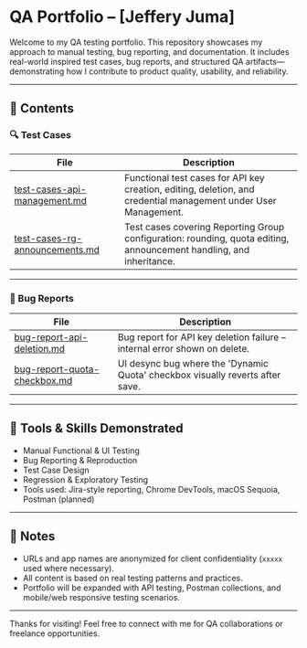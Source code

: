 # QA Portfolio – [Jeffery Juma]

Welcome to my QA testing portfolio. This repository showcases my approach to manual testing, bug reporting, and documentation. It includes real-world inspired test cases, bug reports, and structured QA artifacts—demonstrating how I contribute to product quality, usability, and reliability.

---

## 📂 Contents

### 🔍 Test Cases

| File | Description |
|------|-------------|
| [test-cases-api-management.md]([test-cases/test-cases-api-management.md](https://github.com/jeffery7jumman/QA---Portfolio/blob/main/test-cases-api-management.md)) | Functional test cases for API key creation, editing, deletion, and credential management under User Management. |
| [test-cases-rg-announcements.md]([test-cases/test-cases-rg-announcements.md](https://github.com/jeffery7jumman/QA---Portfolio/blob/main/test-cases-rg-announcements.md)) | Test cases covering Reporting Group configuration: rounding, quota editing, announcement handling, and inheritance. |

---

### 🐞 Bug Reports

| File | Description |
|------|-------------|
| [bug-report-api-deletion.md](https://github.com/jeffery7jumman/QA---Portfolio/blob/main/bug-report-api-deletion.md) | Bug report for API key deletion failure – internal error shown on delete. |
| [bug-report-quota-checkbox.md]([bug-reports/bug-report-quota-checkbox.md](https://github.com/jeffery7jumman/QA---Portfolio/blob/main/bug-report-quota-checkbox.md)) | UI desync bug where the 'Dynamic Quota' checkbox visually reverts after save. |

---

## 🔧 Tools & Skills Demonstrated
- Manual Functional & UI Testing
- Bug Reporting & Reproduction
- Test Case Design
- Regression & Exploratory Testing
- Tools used: Jira-style reporting, Chrome DevTools, macOS Sequoia, Postman (planned)

---

## 📌 Notes
- URLs and app names are anonymized for client confidentiality (`xxxxx` used where necessary).
- All content is based on real testing patterns and practices.
- Portfolio will be expanded with API testing, Postman collections, and mobile/web responsive testing scenarios.

---

Thanks for visiting! Feel free to connect with me for QA collaborations or freelance opportunities.
